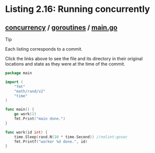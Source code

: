 # Listing 2.16: Running concurrently

## [concurrency](https://github.com/inancgumus/gobyexample/blob/124d3b8131c9db783ceaae3b4a8db78acc21bd9e/concurrency) / [goroutines](https://github.com/inancgumus/gobyexample/blob/124d3b8131c9db783ceaae3b4a8db78acc21bd9e/concurrency/goroutines) / [main.go](https://github.com/inancgumus/gobyexample/blob/124d3b8131c9db783ceaae3b4a8db78acc21bd9e/concurrency/goroutines/main.go)

> [!TIP]
> Each listing corresponds to a commit.
>
> Click the links above to see the file and its directory in their original locations and state as they were at the time of the commit.

```go
package main

import (
	"fmt"
	"math/rand/v2"
	"time"
)

func main() {
	go work(1)
	fmt.Print("main done.")
}

func work(id int) {
	time.Sleep(rand.N(10 * time.Second)) //nolint:gosec
	fmt.Printf("worker %d done.", id)
}
```

